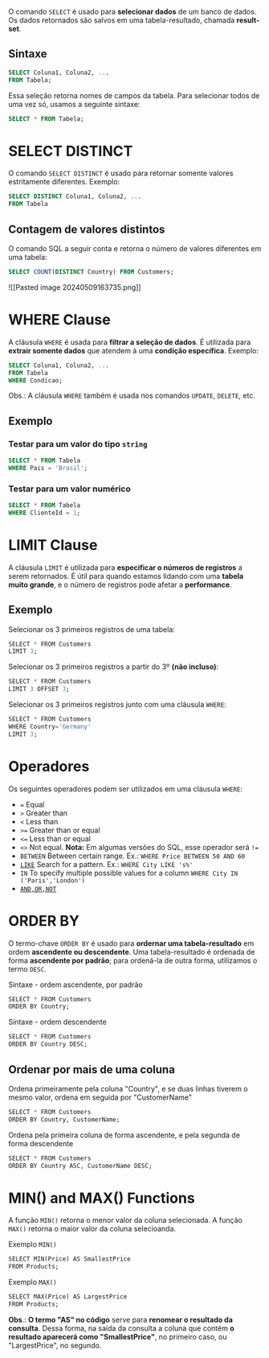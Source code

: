 O comando `SELECT` é usado para **selecionar dados** de um banco de dados. Os dados retornados são salvos em uma tabela-resultado, chamada **result-set**.
## Sintaxe
```SQL
SELECT Coluna1, Coluna2, ...
FROM Tabela;
```

Essa seleção retorna nomes de campos da tabela. Para selecionar todos de uma vez só, usamos a seguinte sintaxe:
```SQL
SELECT * FROM Tabela; 
```
# SELECT DISTINCT
O comando `SELECT DISTINCT` é usado para retornar somente valores estritamente diferentes. Exemplo:
```SQL
SELECT DISTINCT Coluna1, Coluna2, ...
FROM Tabela
```
## Contagem de valores distintos
O comando SQL a seguir conta e retorna o número de valores diferentes em uma tabela:
```SQL
SELECT COUNT(DISTINCT Country) FROM Customers;
```

![[Pasted image 20240509163735.png]]

# WHERE Clause
A cláusula `WHERE` é usada para **filtrar a seleção de dados**. É utilizada para **extrair somente dados** que atendem à uma **condição específica**. Exemplo:
```SQL
SELECT Coluna1, Coluna2, ...
FROM Tabela
WHERE Condicao;
```
Obs.: A cláusula `WHERE` também é usada nos comandos `UPDATE`, `DELETE`, etc.
## Exemplo
### Testar para um valor do tipo `string`
```SQL
SELECT * FROM Tabela
WHERE Pais = 'Brasil';
```
### Testar para um valor numérico
```SQL
SELECT * FROM Tabela
WHERE ClienteId = 1;
```
# LIMIT Clause
A cláusula `LIMIT` é utilizada para **especificar o números de registros** a serem retornados. É útil para quando estamos lidando com uma **tabela muito grande**, e o número de registros pode afetar a **performance**.
## Exemplo

Selecionar os 3 primeiros registros de uma tabela:
```SQL
SELECT * FROM Customers  
LIMIT 3;
```

Selecionar os 3 primeiros registros a partir do 3º **(não incluso)**:
```SQL
SELECT * FROM Customers  
LIMIT 3 OFFSET 3;
```

Selecionar os 3 primeiros registros junto com uma cláusula `WHERE`:
```SQL
SELECT * FROM Customers  
WHERE Country='Germany'  
LIMIT 3;
```
# Operadores
Os seguintes operadores podem ser utilizados em uma cláusula `WHERE`:
- `=` Equal
- `>` Greater than
- `<` Less than
- `>=` Greater than or equal
- `<=` Less than or equal
- `<>` Not equal. **Nota:** Em algumas versões do SQL, esse operador será `!=`
- `BETWEEN` Between certain range. Ex.: `WHERE Price BETWEEN 50 AND 60`
- [`LIKE`](LIKE.md) Search for a pattern. Ex.: `WHERE City LIKE 's%'`
- `IN` To specify multiple possible values for a column `WHERE City IN ('Paris','London')`
- [`AND,OR,NOT`](AND,OR,NOT)

# ORDER BY
O termo-chave `ORDER BY` é usado para **ordernar uma tabela-resultado** em ordem **ascendente ou descendente**. Uma tabela-resultado é ordenada de forma **ascendente por padrão**; para ordená-la de outra forma, utilizamos o termo `DESC`.

Sintaxe - ordem ascendente, por padrão
```SQL
SELECT * FROM Customers  
ORDER BY Country;
```

Sintaxe - ordem descendente
```SQL
SELECT * FROM Customers  
ORDER BY Country DESC;
```
## Ordenar por mais de uma coluna

Ordena primeiramente pela coluna "Country", e se duas linhas tiverem o mesmo valor, ordena em seguida por "CustomerName"
```SQL
SELECT * FROM Customers  
ORDER BY Country, CustomerName;
```

Ordena pela primeira coluna de forma ascendente, e pela segunda de forma descendente
```SQL
SELECT * FROM Customers  
ORDER BY Country ASC, CustomerName DESC;
```

# MIN() and MAX() Functions
A função `MIN()` retorna o menor valor da coluna selecionada.
A função `MAX()` retorna o maior valor da coluna selecioanda.

Exemplo `MIN()`
```SQL
SELECT MIN(Price) AS SmallestPrice  
FROM Products;
```

Exemplo `MAX()`
```SQL
SELECT MAX(Price) AS LargestPrice  
FROM Products;
```

**Obs**.: **O termo "AS" no código** serve para **renomear o resultado da consulta**. Dessa forma, na saída da consulta a coluna que contém **o resultado aparecerá como "SmallestPrice"**, no primeiro caso, ou "LargestPrice", no segundo.
